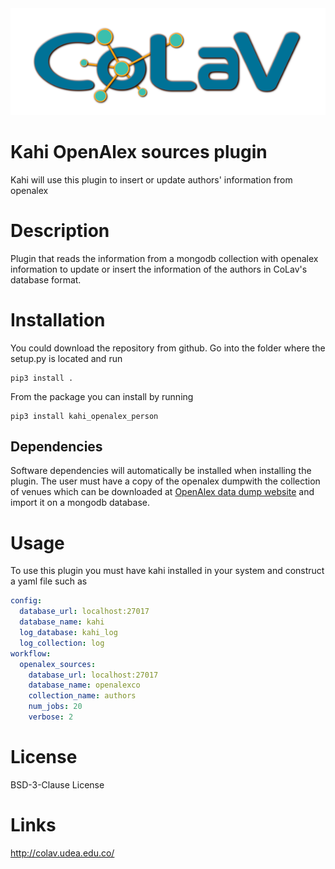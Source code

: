 <center><img src="https://raw.githubusercontent.com/colav/colav.github.io/master/img/Logo.png"/></center>

# Kahi OpenAlex sources plugin 
Kahi will use this plugin to insert or update authors' information from openalex

# Description
Plugin that reads the information from a mongodb collection with openalex information to update or insert the information of the authors in CoLav's database format.

# Installation
You could download the repository from github. Go into the folder where the setup.py is located and run
```shell
pip3 install .
```
From the package you can install by running
```shell
pip3 install kahi_openalex_person
```

## Dependencies
Software dependencies will automatically be installed when installing the plugin.
The user must have a copy of the openalex dumpwith the collection of venues which can be downloaded at [OpenAlex data dump website](https://docs.openalex.org/download-all-data/openalex-snapshot "OpenAlex data dump website") and import it on a mongodb database.

# Usage
To use this plugin you must have kahi installed in your system and construct a yaml file such as
```yaml
config:
  database_url: localhost:27017
  database_name: kahi
  log_database: kahi_log
  log_collection: log
workflow:
  openalex_sources:
    database_url: localhost:27017
    database_name: openalexco
    collection_name: authors
    num_jobs: 20
    verbose: 2
```


# License
BSD-3-Clause License 

# Links
http://colav.udea.edu.co/

